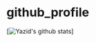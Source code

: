 # github_profile
[![Yazid's github stats](https://github-readme-stats.vercel.app/api?username=yazidisme)]
